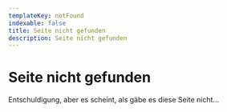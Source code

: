 ```yaml
---
templateKey: notFound
indexable: false
title: Seite nicht gefunden
description: Seite nicht gefunden
---
```

# Seite nicht gefunden

Entschuldigung, aber es scheint, als gäbe es diese Seite nicht...
